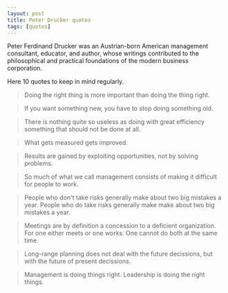 ```yaml
---
layout: post
title: Peter Drucker quotes
tags: [quotes]
---
```


Peter Ferdinand Drucker was an Austrian-born American management consultant, educator, and author, 
whose writings contributed to the philosophical and practical foundations of the modern business corporation.

Here 10 quotes to keep in mind regularly.

> Doing the right thing is more important than doing the thing right.

> If you want something new, you have to stop doing something old.

> There is nothing quite so useless as doing with great efficiency something that should not be done at all.

> What gets measured gets improved.

> Results are gained by exploiting opportunities, not by solving problems.

> So much of what we call management consists of making it difficult for people to work.

> People who don't take risks generally make about two big mistakes a year. People who do take risks generally make make about two big mistakes a year.

> Meetings are by definition a concession to a deficient organization. For one either meets or one works. One cannot do both at the same time.

> Long-range planning does not deal with the future decissions, but with the future of present decissions.

> Management is doing things right. Leadership is doing the right things.

